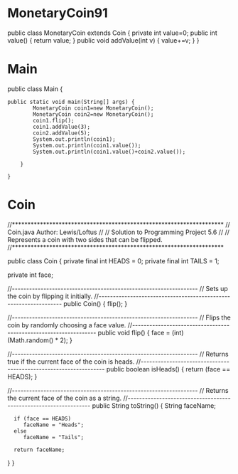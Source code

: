 # MonetaryCoin91
public class MonetaryCoin extends Coin {
    private int value=0;
    public int value()
    {
        return value;
    }
    public void addValue(int v)
    {
        value+=v;
    }
}

# Main
public class Main {

	public static void main(String[] args) {
	        MonetaryCoin coin1=new MonetaryCoin();
	        MonetaryCoin coin2=new MonetaryCoin();
	        coin1.flip();
	        coin1.addValue(3);
	        coin2.addValue(5);
	        System.out.println(coin1);
	        System.out.println(coin1.value());
	        System.out.println(coin1.value()+coin2.value());

	    }
	    
	}

# Coin
//********************************************************************
//  Coin.java       Author: Lewis/Loftus
//
//  Solution to Programming Project 5.6
//
//  Represents a coin with two sides that can be flipped.
//********************************************************************

public class Coin
{
   private final int HEADS = 0;
   private final int TAILS = 1;

   private int face;

   //-----------------------------------------------------------------
   //  Sets up the coin by flipping it initially.
   //-----------------------------------------------------------------
   public Coin()
   {
      flip();
   }

   //-----------------------------------------------------------------
   //  Flips the coin by randomly choosing a face value.
   //-----------------------------------------------------------------
   public void flip()
   {
      face = (int) (Math.random() * 2);
   }

   //-----------------------------------------------------------------
   //  Returns true if the current face of the coin is heads.
   //-----------------------------------------------------------------
   public boolean isHeads()
   {
      return (face == HEADS);
   }

   //-----------------------------------------------------------------
   //  Returns the current face of the coin as a string.
   //-----------------------------------------------------------------
   public String toString()
   {
      String faceName;

      if (face == HEADS)
         faceName = "Heads";
      else
         faceName = "Tails";

      return faceName;
   }
}
